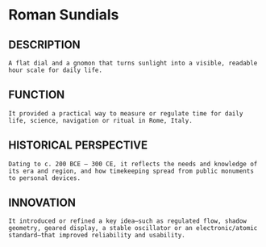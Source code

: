 # Roman Sundials

## DESCRIPTION
    A flat dial and a gnomon that turns sunlight into a visible, readable hour scale for daily life.

 ## FUNCTION
    It provided a practical way to measure or regulate time for daily life, science, navigation or ritual in Rome, Italy.

 ## HISTORICAL PERSPECTIVE
    Dating to c. 200 BCE – 300 CE, it reflects the needs and knowledge of its era and region, and how timekeeping spread from public monuments to personal devices.

## INNOVATION
    It introduced or refined a key idea—such as regulated flow, shadow geometry, geared display, a stable oscillator or an electronic/atomic standard—that improved reliability and usability.

